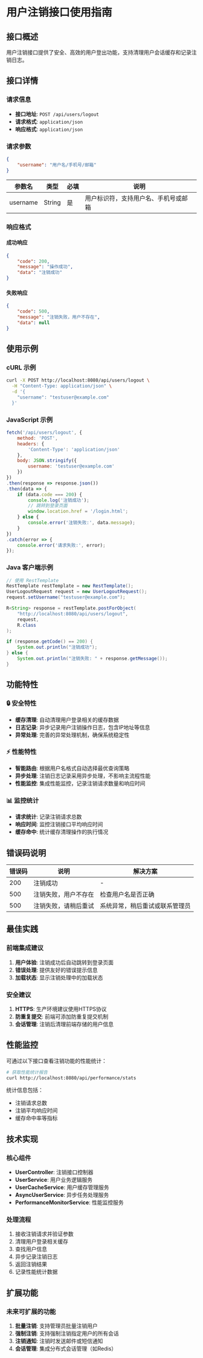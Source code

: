 # 用户注销接口使用指南

## 接口概述

用户注销接口提供了安全、高效的用户登出功能，支持清理用户会话缓存和记录注销日志。

## 接口详情

### 请求信息
- **接口地址**: `POST /api/users/logout`
- **请求格式**: `application/json`
- **响应格式**: `application/json`

### 请求参数

```json
{
    "username": "用户名/手机号/邮箱"
}
```

| 参数名 | 类型 | 必填 | 说明 |
|--------|------|------|------|
| username | String | 是 | 用户标识符，支持用户名、手机号或邮箱 |

### 响应格式

#### 成功响应
```json
{
    "code": 200,
    "message": "操作成功",
    "data": "注销成功"
}
```

#### 失败响应
```json
{
    "code": 500,
    "message": "注销失败，用户不存在",
    "data": null
}
```

## 使用示例

### cURL 示例

```bash
curl -X POST http://localhost:8080/api/users/logout \
  -H "Content-Type: application/json" \
  -d '{
    "username": "testuser@example.com"
  }'
```

### JavaScript 示例

```javascript
fetch('/api/users/logout', {
    method: 'POST',
    headers: {
        'Content-Type': 'application/json'
    },
    body: JSON.stringify({
        username: 'testuser@example.com'
    })
})
.then(response => response.json())
.then(data => {
    if (data.code === 200) {
        console.log('注销成功');
        // 跳转到登录页面
        window.location.href = '/login.html';
    } else {
        console.error('注销失败:', data.message);
    }
})
.catch(error => {
    console.error('请求失败:', error);
});
```

### Java 客户端示例

```java
// 使用 RestTemplate
RestTemplate restTemplate = new RestTemplate();
UserLogoutRequest request = new UserLogoutRequest();
request.setUsername("testuser@example.com");

R<String> response = restTemplate.postForObject(
    "http://localhost:8080/api/users/logout", 
    request, 
    R.class
);

if (response.getCode() == 200) {
    System.out.println("注销成功");
} else {
    System.out.println("注销失败: " + response.getMessage());
}
```

## 功能特性

### 🔒 安全特性
- **缓存清理**: 自动清理用户登录相关的缓存数据
- **日志记录**: 异步记录用户注销操作日志，包含IP地址等信息
- **异常处理**: 完善的异常处理机制，确保系统稳定性

### ⚡ 性能特性
- **智能路由**: 根据用户名格式自动选择最优查询策略
- **异步处理**: 注销日志记录采用异步处理，不影响主流程性能
- **性能监控**: 集成性能监控，记录注销请求数量和响应时间

### 📊 监控统计
- **请求统计**: 记录注销请求总数
- **响应时间**: 监控注销接口平均响应时间
- **缓存命中**: 统计缓存清理操作的执行情况

## 错误码说明

| 错误码 | 说明 | 解决方案 |
|--------|------|----------|
| 200 | 注销成功 | - |
| 500 | 注销失败，用户不存在 | 检查用户名是否正确 |
| 500 | 注销失败，请稍后重试 | 系统异常，稍后重试或联系管理员 |

## 最佳实践

### 前端集成建议
1. **用户体验**: 注销成功后自动跳转到登录页面
2. **错误处理**: 提供友好的错误提示信息
3. **加载状态**: 显示注销处理中的加载状态

### 安全建议
1. **HTTPS**: 生产环境建议使用HTTPS协议
2. **防重复提交**: 前端可添加防重复提交机制
3. **会话管理**: 注销后清理前端存储的用户信息

## 性能监控

可通过以下接口查看注销功能的性能统计：

```bash
# 获取性能统计报告
curl http://localhost:8080/api/performance/stats
```

统计信息包括：
- 注销请求总数
- 注销平均响应时间
- 缓存命中率等指标

## 技术实现

### 核心组件
- **UserController**: 注销接口控制器
- **UserService**: 用户业务逻辑服务
- **UserCacheService**: 用户缓存管理服务
- **AsyncUserService**: 异步任务处理服务
- **PerformanceMonitorService**: 性能监控服务

### 处理流程
1. 接收注销请求并验证参数
2. 清理用户登录相关缓存
3. 查找用户信息
4. 异步记录注销日志
5. 返回注销结果
6. 记录性能统计数据

## 扩展功能

### 未来可扩展的功能
1. **批量注销**: 支持管理员批量注销用户
2. **强制注销**: 支持强制注销指定用户的所有会话
3. **注销通知**: 注销时发送邮件或短信通知
4. **会话管理**: 集成分布式会话管理（如Redis）